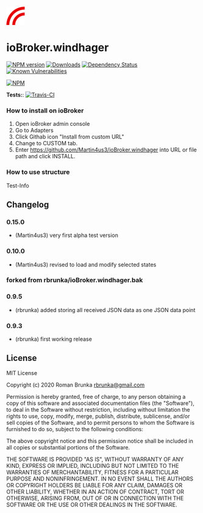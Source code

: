 ![Logo](admin/windhager.png)
# ioBroker.windhager

[![NPM version](http://img.shields.io/npm/v/iobroker.windhager.svg)](https://www.npmjs.com/package/iobroker.windhager)
[![Downloads](https://img.shields.io/npm/dm/iobroker.windhager.svg)](https://www.npmjs.com/package/iobroker.windhager)
[![Dependency Status](https://img.shields.io/david/rbrunka/iobroker.windhager.svg)](https://david-dm.org/rbrunka/iobroker.template)
[![Known Vulnerabilities](https://snyk.io/test/github/rbrunka/ioBroker.windhager/badge.svg)](https://snyk.io/test/github/rbrunka/ioBroker.windhager)

[![NPM](https://nodei.co/npm/iobroker.windhager.png?downloads=true)](https://nodei.co/npm/iobroker.windhager/)

**Tests:**: [![Travis-CI](http://img.shields.io/travis/rbrunka/ioBroker.windhager/master.svg)](https://travis-ci.org/rbrunka/ioBroker.windhager)

### How to install on ioBroker
1. Open ioBroker admin console
2. Go to Adapters
3. Click Githab icon "Install from custom URL"
4. Change to CUSTOM tab.
5. Enter https://github.com/Martin4us3/ioBroker.windhager into URL or file path and click INSTALL.

### How to use structure

Test-Info

## Changelog

### 0.15.0
* (Martin4us3) very first alpha test version

### 0.10.0
* (Martin4us3) revised to load and modify selected states

### forked from rbrunka/ioBroker.windhager.bak

### 0.9.5
* (rbrunka) added storing all received JSON data as one JSON data point

### 0.9.3
* (rbrunka) first working release

## License
MIT License

Copyright (c) 2020 Roman Brunka <rbrunka@gmail.com>

Permission is hereby granted, free of charge, to any person obtaining a copy
of this software and associated documentation files (the "Software"), to deal
in the Software without restriction, including without limitation the rights
to use, copy, modify, merge, publish, distribute, sublicense, and/or sell
copies of the Software, and to permit persons to whom the Software is
furnished to do so, subject to the following conditions:

The above copyright notice and this permission notice shall be included in all
copies or substantial portions of the Software.

THE SOFTWARE IS PROVIDED "AS IS", WITHOUT WARRANTY OF ANY KIND, EXPRESS OR
IMPLIED, INCLUDING BUT NOT LIMITED TO THE WARRANTIES OF MERCHANTABILITY,
FITNESS FOR A PARTICULAR PURPOSE AND NONINFRINGEMENT. IN NO EVENT SHALL THE
AUTHORS OR COPYRIGHT HOLDERS BE LIABLE FOR ANY CLAIM, DAMAGES OR OTHER
LIABILITY, WHETHER IN AN ACTION OF CONTRACT, TORT OR OTHERWISE, ARISING FROM,
OUT OF OR IN CONNECTION WITH THE SOFTWARE OR THE USE OR OTHER DEALINGS IN THE
SOFTWARE.
